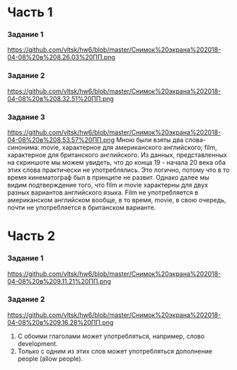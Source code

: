 # Часть 1
### Задание 1
https://github.com/vltsk/hw6/blob/master/Снимок%20экрана%202018-04-08%20в%208.26.03%20ПП.png
### Задание 2
https://github.com/vltsk/hw6/blob/master/Снимок%20экрана%202018-04-08%20в%208.32.51%20ПП.png
### Задание 3
https://github.com/vltsk/hw6/blob/master/Снимок%20экрана%202018-04-08%20в%208.53.57%20ПП.png
Мною были взяты два слова-синонима: movie, характерное для американского английского; film, характерное для британского английского. Из данных, представленных на скриншоте мы можем увидеть, что до конца 19 - начала 20 века оба этих слова практически не употреблялись. Это логично, потому что в то время кинематограф был в принципе не развит. Однако далее мы видим подтверждение того, что film и movie характерны для двух разных вариантов английского языка. Film не употребляется в американском английском вообще, в то время, movie, в свою очередь, почти не употребляется в британском варианте.
# Часть 2
### Задание 1
https://github.com/vltsk/hw6/blob/master/Снимок%20экрана%202018-04-08%20в%209.11.21%20ПП.png
### Задание 2
https://github.com/vltsk/hw6/blob/master/Снимок%20экрана%202018-04-08%20в%209.16.28%20ПП.png
1. С обоими глаголами может употребляться, например, слово development.
2. Только с одним из этих слов может употребляться дополнение people (allow people).

